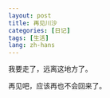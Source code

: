 ```yaml
---
layout: post
title: 再见川沙
categories: [日记]
tags: [生活]
lang: zh-hans
---
```


我要走了，远离这地方了。

再见吧，应该再也不会回来了。


